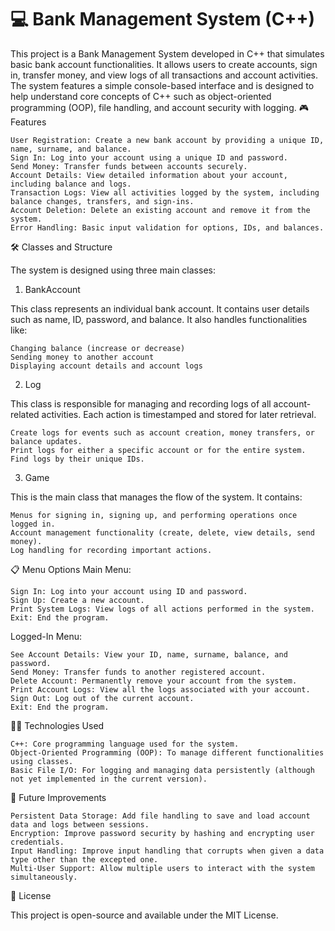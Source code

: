 # 💻 Bank Management System (C++)

This project is a Bank Management System developed in C++ that simulates basic bank account functionalities. It allows users to create accounts, sign in, transfer money, and view logs of all transactions and account activities. The system features a simple console-based interface and is designed to help understand core concepts of C++ such as object-oriented programming (OOP), file handling, and account security with logging.
🎮 Features

    User Registration: Create a new bank account by providing a unique ID, name, surname, and balance.
    Sign In: Log into your account using a unique ID and password.
    Send Money: Transfer funds between accounts securely.
    Account Details: View detailed information about your account, including balance and logs.
    Transaction Logs: View all activities logged by the system, including balance changes, transfers, and sign-ins.
    Account Deletion: Delete an existing account and remove it from the system.
    Error Handling: Basic input validation for options, IDs, and balances.

🛠️ Classes and Structure

The system is designed using three main classes:
1. BankAccount

This class represents an individual bank account. It contains user details such as name, ID, password, and balance. It also handles functionalities like:

    Changing balance (increase or decrease)
    Sending money to another account
    Displaying account details and account logs

2. Log

This class is responsible for managing and recording logs of all account-related activities. Each action is timestamped and stored for later retrieval.

    Create logs for events such as account creation, money transfers, or balance updates.
    Print logs for either a specific account or for the entire system.
    Find logs by their unique IDs.

3. Game

This is the main class that manages the flow of the system. It contains:

    Menus for signing in, signing up, and performing operations once logged in.
    Account management functionality (create, delete, view details, send money).
    Log handling for recording important actions.

📋 Menu Options
Main Menu:

    Sign In: Log into your account using ID and password.
    Sign Up: Create a new account.
    Print System Logs: View logs of all actions performed in the system.
    Exit: End the program.

Logged-In Menu:

    See Account Details: View your ID, name, surname, balance, and password.
    Send Money: Transfer funds to another registered account.
    Delete Account: Permanently remove your account from the system.
    Print Account Logs: View all the logs associated with your account.
    Sign Out: Log out of the current account.
    Exit: End the program.

🧑‍💻 Technologies Used

    C++: Core programming language used for the system.
    Object-Oriented Programming (OOP): To manage different functionalities using classes.
    Basic File I/O: For logging and managing data persistently (although not yet implemented in the current version).

🌱 Future Improvements

    Persistent Data Storage: Add file handling to save and load account data and logs between sessions.
    Encryption: Improve password security by hashing and encrypting user credentials.
    Input Handling: Improve input handling that corrupts when given a data type other than the excepted one.
    Multi-User Support: Allow multiple users to interact with the system simultaneously.

📄 License

This project is open-source and available under the MIT License.
